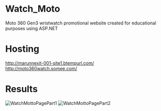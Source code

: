# Watch_Moto
Moto 360 Gen3 wristwatch promotional website created for educational purposes using ASP.NET

# Hosting
http://marunnexit-001-site1.btempurl.com/
http://moto360watch.somee.com/

# Results
![WatchMottoPagePart1](https://github.com/user-attachments/assets/06a39413-fa09-49cf-941a-dd9e060f5c3f)
![WatchMottoPagePart2](https://github.com/user-attachments/assets/2be188c7-0e7d-4b04-887d-47a0293c890f)
